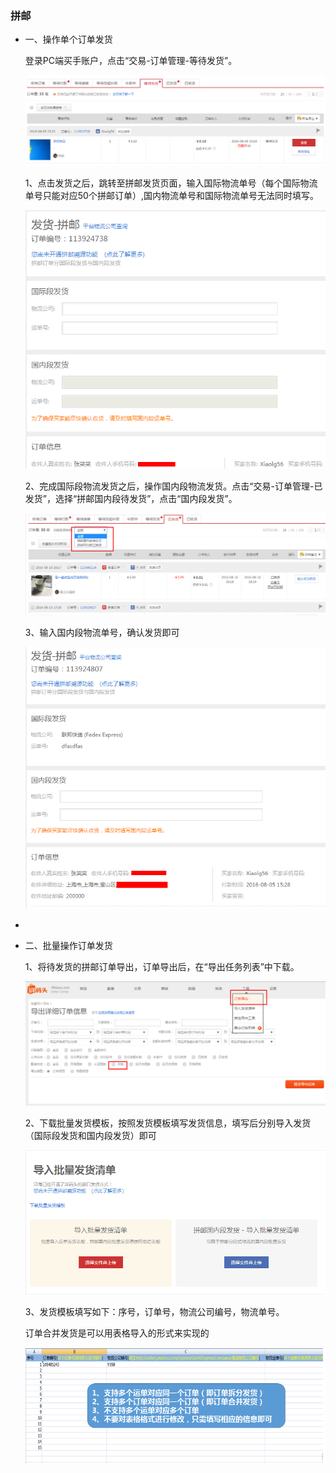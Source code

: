 ### 拼邮

* 一、操作单个订单发货

  登录PC端买手账户，点击“交易-订单管理-等待发货”。

  ![](/logistics/images/pinyou_1.jpg)

  1、点击发货之后，跳转至拼邮发货页面，输入国际物流单号（每个国际物流单号只能对应50个拼邮订单）,国内物流单号和国际物流单号无法同时填写。

  ![](/logistics/images/pinyou_2.jpg)

  2、完成国际段物流发货之后，操作国内段物流发货。点击“交易-订单管理-已发货”，选择“拼邮国内段待发货”，点击“国内段发货”。

  ![](/logistics/images/pinyou_3.jpg)

  3、输入国内段物流单号，确认发货即可

  ![](/logistics/images/pinyou_4.jpg)

* 
* 二、批量操作订单发货

  1、将待发货的拼邮订单导出，订单导出后，在“导出任务列表”中下载。

  ![](/logistics/images/pinyou_5.jpg)

  2、下载批量发货模板，按照发货模板填写发货信息，填写后分别导入发货（国际段发货和国内段发货）即可

  ![](/logistics/images/pinyou_6.jpg)

  3、发货模板填写如下：序号，订单号，物流公司编号，物流单号。

  订单合并发货是可以用表格导入的形式来实现的

  ![](/logistics/images/pinyou_7.jpg)



